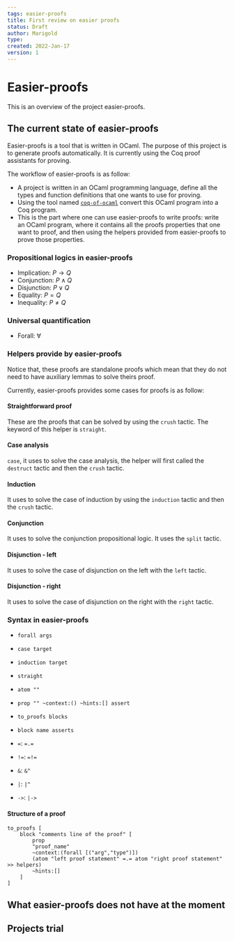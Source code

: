 ```yaml
---
tags: easier-proofs
title: First review on easier proofs
status: Draft
author: Marigold
type:
created: 2022-Jan-17
version: 1
---
```

# Easier-proofs

This is an overview of the project easier-proofs. 

## The current state of easier-proofs

Easier-proofs is a tool that is written in OCaml. The purpose of this project is to generate proofs automatically. It is currently using the Coq proof assistants for proving.

The workflow of easier-proofs is as follow:

- A project is written in an OCaml programming language, define all the types and function definitions that one wants to use for proving.
- Using the tool named [`coq-of-ocaml`](https://foobar-land.github.io/coq-of-ocaml/) convert this OCaml program into a Coq program.
- This is the part where one can use easier-proofs to write proofs: write an OCaml program, where it contains all the proofs properties that one want to proof, and then using the helpers provided from easier-proofs to prove those properties. 

### Propositional logics in easier-proofs 
<!-- https://www.cs.cornell.edu/courses/cs3110/2017fa/l/20-coq-logic/notes.html#:~:text=Implication%20is%20so%20primitive%20that,always%20and%20never%20hold%2C%20respectively.-->
- Implication: $P \rightarrow Q$
- Conjunction: $P \wedge Q$
- Disjunction: $P \vee Q$
- Equality: $P = Q$
- Inequality: $P \neq Q$

### Universal quantification
- Forall: $\forall$

### Helpers provide by easier-proofs
Notice that, these proofs are standalone proofs which mean that they do not need to have auxiliary lemmas to solve theirs proof.

Currently, easier-proofs provides some cases for proofs is as follow:

#### Straightforward proof
These are the proofs that can be solved by using the `crush` tactic.
The keyword of this helper is `straight`.

#### Case analysis 
`case`, it uses to solve the case analysis, the helper will first called the `destruct` tactic and then the `crush` tactic.

#### Induction 
It uses to solve the case of induction by using the `induction` tactic and then the `crush` tactic.

#### Conjunction
It uses to solve the conjunction propositional logic. It uses the `split` tactic. 

#### Disjunction - left
It uses to solve the case of disjunction on the left with the `left` tactic.

#### Disjunction - right
It uses to solve the case of disjunction on the right with the `right` tactic.

### Syntax in easier-proofs

- `forall args`
- `case target`
- `induction target`
- `straight`
- `atom ""`
- `prop "" ~context:() ~hints:[] assert`
- `to_proofs blocks`
- `block name asserts`

- `=`: `=.=`
- `!=`: `=!=`
- `&`: `&^`
- `|`: `|^`
- `->`: `|->`

#### Structure of a proof 

```
to_proofs [
    block "comments line of the proof" [
        prop 
        "proof_name" 
        ~context:(forall [("arg","type")])
        (atom "left proof statement" =.= atom "right proof statement" >> helpers)
        ~hints:[]
    ]
]
```


## What easier-proofs does not have at the moment

## Projects trial
